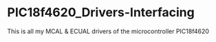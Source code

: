 # PIC18f4620_Drivers-Interfacing
This is all my MCAL &amp; ECUAL drivers of the microcontroller PIC18f4620
